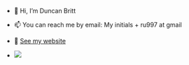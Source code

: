 - 👋 Hi, I’m Duncan Britt

- 📫 You can reach me by email: My initials + ru997 at gmail

- :briefcase: [See my website](https://duncanbritt.com)

- <a href="https://www.codewars.com/users/Duncan-Britt"><img src="https://www.codewars.com/users/Duncan-Britt/badges/small"></a>

<!---
Duncan-Britt/Duncan-Britt is a ✨ special ✨ repository because its `README.md` (this file) appears on your GitHub profile.
You can click the Preview link to take a look at your changes.
--->
